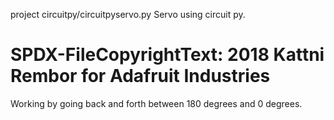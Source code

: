project circuitpy/circuitpyservo.py
Servo using circuit py.
# SPDX-FileCopyrightText: 2018 Kattni Rembor for Adafruit Industries
Working by going back and forth between 180 degrees and 0 degrees.
